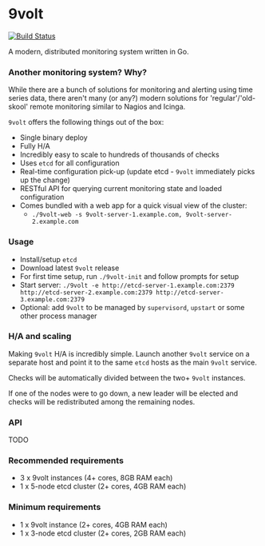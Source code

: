 # 9volt

[![Build Status](https://travis-ci.org/9corp/9volt.svg?branch=master)](https://travis-ci.org/9corp/9volt)

A modern, distributed monitoring system written in Go.

### Another monitoring system? Why?
While there are a bunch of solutions for monitoring and alerting using time series data, there aren't many (or any?) modern solutions for 'regular'/'old-skool' remote monitoring similar to Nagios and Icinga.

`9volt` offers the following things out of the box:

- Single binary deploy
- Fully H/A
- Incredibly easy to scale to hundreds of thousands of checks
- Uses `etcd` for all configuration
- Real-time configuration pick-up (update etcd - `9volt` immediately picks up the change)
- RESTful API for querying current monitoring state and loaded configuration
- Comes bundled with a web app for a quick visual view of the cluster:
    + `./9volt-web -s 9volt-server-1.example.com, 9volt-server-2.example.com`

### Usage
- Install/setup `etcd`
- Download latest `9volt` release
- For first time setup, run `./9volt-init` and follow prompts for setup
- Start server: `./9volt -e http://etcd-server-1.example.com:2379 http://etcd-server-2.example.com:2379 http://etcd-server-3.example.com:2379`
- Optional: add `9volt` to be managed by `supervisord`, `upstart` or some other process manager

### H/A and scaling
Making `9volt` H/A is incredibly simple. Launch another `9volt` service on a separate host and point it to the same `etcd` hosts as the main `9volt` service.

Checks will be automatically divided between the two+ `9volt` instances.

If one of the nodes were to go down, a new leader will be elected and checks will be redistributed among the remaining nodes.

### API
TODO

### Recommended requirements
- 3 x 9volt instances (4+ cores, 8GB RAM each)
- 1 x 5-node etcd cluster (2+ cores, 4GB RAM each)

### Minimum requirements
- 1 x 9volt instance (2+ cores, 4GB RAM each)
- 1 x 3-node etcd cluster (2+ cores, 2GB RAM each)
